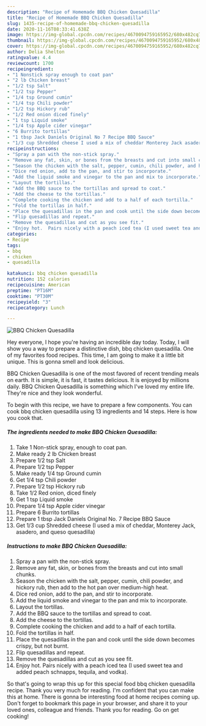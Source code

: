 ```yaml
---
description: "Recipe of Homemade BBQ Chicken Quesadilla"
title: "Recipe of Homemade BBQ Chicken Quesadilla"
slug: 1435-recipe-of-homemade-bbq-chicken-quesadilla
date: 2020-11-16T08:33:41.638Z
image: https://img-global.cpcdn.com/recipes/4670094759165952/680x482cq70/bbq-chicken-quesadilla-recipe-main-photo.jpg
thumbnail: https://img-global.cpcdn.com/recipes/4670094759165952/680x482cq70/bbq-chicken-quesadilla-recipe-main-photo.jpg
cover: https://img-global.cpcdn.com/recipes/4670094759165952/680x482cq70/bbq-chicken-quesadilla-recipe-main-photo.jpg
author: Delia Shelton
ratingvalue: 4.4
reviewcount: 1700
recipeingredient:
- "1 Nonstick spray enough to coat pan"
- "2 lb Chicken breast"
- "1/2 tsp Salt"
- "1/2 tsp Pepper"
- "1/4 tsp Ground cumin"
- "1/4 tsp Chili powder"
- "1/2 tsp Hickory rub"
- "1/2 Red onion diced finely"
- "1 tsp Liquid smoke"
- "1/4 tsp Apple cider vinegar"
- "6 Burrito tortillas"
- "1 tbsp Jack Daniels Original No 7 Recipe BBQ Sauce"
- "1/3 cup Shredded cheese I used a mix of cheddar Monterey Jack asadero and queso quesadilla"
recipeinstructions:
- "Spray a pan with the non-stick spray."
- "Remove any fat, skin, or bones from the breasts and cut into small chunks."
- "Season the chicken with the salt, pepper, cumin, chili powder, and hickory rub, then add to the hot pan over medium-high heat."
- "Dice red onion, add to the pan, and stir to incorporate."
- "Add the liquid smoke and vinegar to the pan and mix to incorporate."
- "Layout the tortillas."
- "Add the BBQ sauce to the tortillas and spread to coat."
- "Add the cheese to the tortillas."
- "Complete cooking the chicken and add to a half of each tortilla."
- "Fold the tortillas in half."
- "Place the quesadillas in the pan and cook until the side down becomes crispy, but not burnt."
- "Flip quesadillas and repeat."
- "Remove the quesadillas and cut as you see fit."
- "Enjoy hot.  Pairs nicely with a peach iced tea (I used sweet tea and added peach schnapps, tequila, and vodka)."
categories:
- Recipe
tags:
- bbq
- chicken
- quesadilla

katakunci: bbq chicken quesadilla 
nutrition: 152 calories
recipecuisine: American
preptime: "PT16M"
cooktime: "PT30M"
recipeyield: "3"
recipecategory: Lunch

---
```



![BBQ Chicken Quesadilla](https://img-global.cpcdn.com/recipes/4670094759165952/680x482cq70/bbq-chicken-quesadilla-recipe-main-photo.jpg)

Hey everyone, I hope you're having an incredible day today. Today, I will show you a way to prepare a distinctive dish, bbq chicken quesadilla. One of my favorites food recipes. This time, I am going to make it a little bit unique. This is gonna smell and look delicious.



BBQ Chicken Quesadilla is one of the most favored of recent trending meals on earth. It is simple, it is fast, it tastes delicious. It is enjoyed by millions daily. BBQ Chicken Quesadilla is something which I've loved my entire life. They're nice and they look wonderful.


To begin with this recipe, we have to prepare a few components. You can cook bbq chicken quesadilla using 13 ingredients and 14 steps. Here is how you cook that.

<!--inarticleads1-->

##### The ingredients needed to make BBQ Chicken Quesadilla:

1. Take 1 Non-stick spray, enough to coat pan.
1. Make ready 2 lb Chicken breast
1. Prepare 1/2 tsp Salt
1. Prepare 1/2 tsp Pepper
1. Make ready 1/4 tsp Ground cumin
1. Get 1/4 tsp Chili powder
1. Prepare 1/2 tsp Hickory rub
1. Take 1/2 Red onion, diced finely
1. Get 1 tsp Liquid smoke
1. Prepare 1/4 tsp Apple cider vinegar
1. Prepare 6 Burrito tortillas
1. Prepare 1 tbsp Jack Daniels Original No. 7 Recipe BBQ Sauce
1. Get 1/3 cup Shredded cheese (I used a mix of cheddar, Monterey Jack, asadero, and queso quesadilla)




<!--inarticleads2-->

##### Instructions to make BBQ Chicken Quesadilla:

1. Spray a pan with the non-stick spray.
1. Remove any fat, skin, or bones from the breasts and cut into small chunks.
1. Season the chicken with the salt, pepper, cumin, chili powder, and hickory rub, then add to the hot pan over medium-high heat.
1. Dice red onion, add to the pan, and stir to incorporate.
1. Add the liquid smoke and vinegar to the pan and mix to incorporate.
1. Layout the tortillas.
1. Add the BBQ sauce to the tortillas and spread to coat.
1. Add the cheese to the tortillas.
1. Complete cooking the chicken and add to a half of each tortilla.
1. Fold the tortillas in half.
1. Place the quesadillas in the pan and cook until the side down becomes crispy, but not burnt.
1. Flip quesadillas and repeat.
1. Remove the quesadillas and cut as you see fit.
1. Enjoy hot.  Pairs nicely with a peach iced tea (I used sweet tea and added peach schnapps, tequila, and vodka).




So that's going to wrap this up for this special food bbq chicken quesadilla recipe. Thank you very much for reading. I'm confident that you can make this at home. There is gonna be interesting food at home recipes coming up. Don't forget to bookmark this page in your browser, and share it to your loved ones, colleague and friends. Thank you for reading. Go on get cooking!
